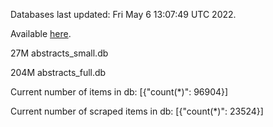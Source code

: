 Databases last updated: Fri May  6 13:07:49 UTC 2022. 

Available [here](https://github.com/cbeauhilton/ash-db/releases).


27M	abstracts_small.db

204M	abstracts_full.db

Current number of items in db:
[{"count(*)": 96904}]

Current number of scraped items in db:
[{"count(*)": 23524}]

